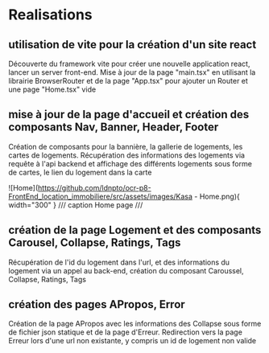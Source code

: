 # Realisations

## utilisation de vite pour la création d'un site react

Découverte du framework vite pour créer une nouvelle application react, lancer un server front-end.
Mise à jour de la page "main.tsx" en utilisant la librairie BrowserRouter et de la page "App.tsx" pour ajouter un Router et une page "Home.tsx" vide

## mise à jour de la page d'accueil et création des composants Nav, Banner, Header, Footer

Création de composants pour la bannière, la gallerie de logements, les cartes de logements.
Récupération des informations des logements via requête à l'api backend et affichage des différents logements sous forme de cartes, le lien du logement dans la carte

![Home](https://github.com/ldnpto/ocr-p8-FrontEnd_location_immobiliere/src/assets/images/Kasa - Home.png){ width="300" }
/// caption
Home page
///

## création de la page Logement et des composants Carousel, Collapse, Ratings, Tags

Récupération de l'id du logement dans l'url, et des informations du logement via un appel au back-end, création du composant Caroussel, Collapse, Ratings, Tags

## création des pages APropos, Error

Création de la page APropos avec les informations des Collapse sous forme de fichier json statique et de la page d'Erreur. Redirection vers la page Erreur lors d'une url non existante, y compris un id de logement non valide
